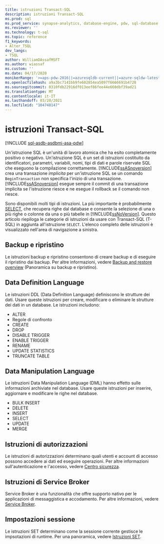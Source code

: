 ```yaml
---
title: istruzioni Transact-SQL
description: istruzioni Transact-SQL
ms.prod: sql
ms.prod_service: synapse-analytics, database-engine, pdw, sql-database
ms.reviewer: ''
ms.technology: t-sql
ms.topic: reference
f1_keywords:
- Alter_TSQL
dev_langs:
- TSQL
author: WilliamDAssafMSFT
ms.author: wiassaf
ms.custom: ''
ms.date: 04/17/2020
monikerRange: '>=aps-pdw-2016||=azuresqldb-current||=azure-sqldw-latest||>=sql-server-2016||>=sql-server-linux-2017||=azuresqldb-mi-current'
ms.openlocfilehash: a9a3bc7141bb9fe602854ea5097f6666691b4728
ms.sourcegitcommit: 0310fdb22916df013eef86fee44e660dbf39ad21
ms.translationtype: MT
ms.contentlocale: it-IT
ms.lasthandoff: 03/20/2021
ms.locfileid: "104748147"
---
```

# <a name="transact-sql-statements"></a>istruzioni Transact-SQL

[!INCLUDE [sql-asdb-asdbmi-asa-pdw](../../includes/applies-to-version/sql-asdb-asdbmi-asa-pdw.md)]

Un'istruzione SQL è un'unità di lavoro atomica che ha esito completamente positivo o negativo. Un'istruzione SQL è un set di istruzioni costituito da identificatori, parametri, variabili, nomi, tipi di dati e parole riservate SQL che eseguono la compilazione correttamente. [!INCLUDE[ssASnoversion](../../includes/ssasnoversion-md.md)] crea una transazione *implicita* per un'istruzione SQL se un comando `BeginTransaction` non specifica l'inizio di una transazione. [!INCLUDE[ssASnoversion](../../includes/ssasnoversion-md.md)] esegue sempre il commit di una transazione implicita se l'istruzione riesce e ne esegue il rollback se il comando non riesce.  

Sono disponibili molti tipi di istruzioni. La più importante è probabilmente [SELECT](../queries/select-transact-sql.md), che recupera righe dal database e consente la selezione di una o più righe o colonne da una o più tabelle in [!INCLUDE[ssNoVersion](../../includes/ssnoversion-md.md)]. Questo articolo riepiloga le categorie di istruzioni da usare con Transact-SQL (T-SQL) in aggiunta all'istruzione `SELECT`. L'elenco completo delle istruzioni è visualizzato nell'area di navigazione a sinistra.

## <a name="backup-and-restore"></a>Backup e ripristino

Le istruzioni backup e ripristino consentono di creare backup e di eseguire il ripristino dai backup.  Per altre informazioni, vedere [Backup and restore overview](../../relational-databases/backup-restore/back-up-and-restore-of-sql-server-databases.md) (Panoramica su backup e ripristino).

## <a name="data-definition-language"></a>Data Definition Language

Le istruzioni DDL (Data Definition Language) definiscono le strutture dei dati. Usare queste istruzioni per creare, modificare o eliminare le strutture dei dati in un database. Le istruzioni includono:

- ALTER
- Regole di confronto
- CREATE
- DROP
- DISABLE TRIGGER
- ENABLE TRIGGER
- RENAME
- UPDATE STATISTICS
- TRUNCATE TABLE

## <a name="data-manipulation-language"></a>Data Manipulation Language

Le istruzioni Data Manipulation Language (DML) hanno effetto sulle informazioni archiviate nel database. Usare queste istruzioni per inserire, aggiornare e modificare le righe nel database.

- BULK INSERT
- DELETE
- INSERT
- SELECT
- UPDATE
- MERGE

## <a name="permissions-statements"></a>Istruzioni di autorizzazioni

Le istruzioni di autorizzazioni determinano quali utenti e account di accesso possono accedere ai dati ed eseguire operazioni. Per altre informazioni sull'autenticazione e l'accesso, vedere [Centro sicurezza](../../relational-databases/security/security-center-for-sql-server-database-engine-and-azure-sql-database.md).

## <a name="service-broker-statements"></a>Istruzioni di Service Broker

Service Broker è una funzionalità che offre supporto nativo per le applicazioni di messaggistica e accodamento. Per altre informazioni, vedere [Service Broker](../../database-engine/configure-windows/sql-server-service-broker.md).

## <a name="session-settings"></a>Impostazioni sessione

Le istruzioni SET determinano come la sessione corrente gestisce le impsotazioni di runtime. Per una panoramica, vedere [Istruzioni SET](set-statements-transact-sql.md).
